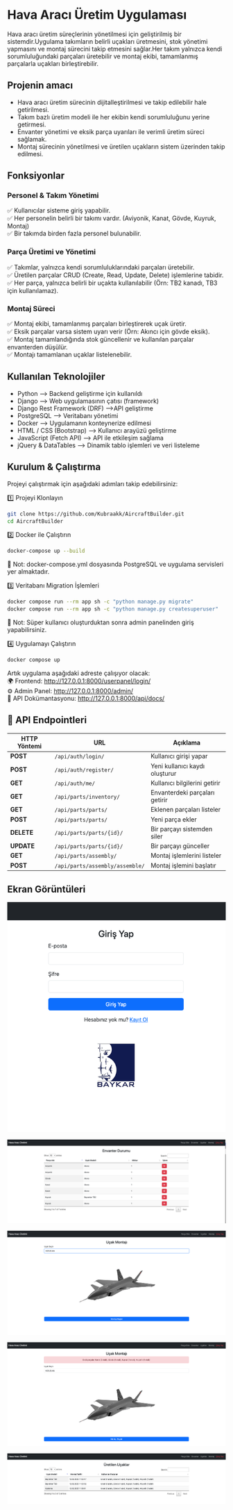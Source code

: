 # Hava Aracı Üretim Uygulaması

Hava aracı üretim süreçlerinin yönetilmesi için geliştirilmiş bir sistemdir.Uygulama takımların belirli uçakları üretmesini, stok yönetimi yapmasını ve montaj sürecini takip etmesini sağlar.Her takım yalnızca kendi sorumluluğundaki parçaları üretebilir ve montaj ekibi, tamamlanmış parçalarla uçakları birleştirebilir.

## Projenin amacı

- Hava aracı üretim sürecinin dijitalleştirilmesi ve takip edilebilir hale getirilmesi.
- Takım bazlı üretim modeli ile her ekibin kendi sorumluluğunu yerine getirmesi.
- Envanter yönetimi ve eksik parça uyarıları ile verimli üretim süreci sağlamak.
- Montaj sürecinin yönetilmesi ve üretilen uçakların sistem üzerinden takip edilmesi.

## Fonksiyonlar

### Personel & Takım Yönetimi

✅ Kullanıcılar sisteme giriş yapabilir.<br>
✅ Her personelin belirli bir takımı vardır. (Aviyonik, Kanat, Gövde, Kuyruk, Montaj)<br>
✅ Bir takımda birden fazla personel bulunabilir.

### Parça Üretimi ve Yönetimi

✅ Takımlar, yalnızca kendi sorumluluklarındaki parçaları üretebilir.<br>
✅ Üretilen parçalar CRUD (Create, Read, Update, Delete) işlemlerine tabidir.<br>
✅ Her parça, yalnızca belirli bir uçakta kullanılabilir (Örn: TB2 kanadı, TB3 için kullanılamaz).

### Montaj Süreci

✅ Montaj ekibi, tamamlanmış parçaları birleştirerek uçak üretir.<br>
✅ Eksik parçalar varsa sistem uyarı verir (Örn: Akıncı için gövde eksik).<br>
✅ Montaj tamamlandığında stok güncellenir ve kullanılan parçalar envanterden düşülür.<br>
✅ Montajı tamamlanan uçaklar listelenebilir.

## Kullanılan Teknolojiler

- Python --> Backend geliştirme için kullanıldı
- Django --> Web uygulamasının çatısı (framework)
- Django Rest Framework (DRF) -->API geliştirme
- PostgreSQL --> Veritabanı yönetimi
- Docker --> Uygulamanın konteynerize edilmesi
- HTML / CSS (Bootstrap) --> Kullanıcı arayüzü geliştirme
- JavaScript (Fetch API) --> API ile etkileşim sağlama
- jQuery & DataTables --> Dinamik tablo işlemleri ve veri listeleme

## Kurulum & Çalıştırma

Projeyi çalıştırmak için aşağıdaki adımları takip edebilirsiniz:

1️⃣ Projeyi Klonlayın

```bash
git clone https://github.com/Kubraakk/AircraftBuilder.git
cd AircraftBuilder
```

2️⃣ Docker ile Çalıştırın

```bash
docker-compose up --build
```

📌 Not: docker-compose.yml dosyasında PostgreSQL ve uygulama servisleri yer almaktadır.

3️⃣ Veritabanı Migration İşlemleri

```bash
docker compose run --rm app sh -c "python manage.py migrate"
docker compose run --rm app sh -c "python manage.py createsuperuser"
```

📌 Not: Süper kullanıcı oluşturduktan sonra admin panelinden giriş yapabilirsiniz.

4️⃣ Uygulamayı Çalıştırın

```bash
docker compose up
```

Artık uygulama aşağıdaki adreste çalışıyor olacak:<br>
🌍 Frontend: http://127.0.0.1:8000/userpanel/login/<br>
⚙️ Admin Panel: http://127.0.0.1:8000/admin/<br>
📜 API Dokümantasyonu: http://127.0.0.1:8000/api/docs/

## 🔗 API Endpointleri

| HTTP Yöntemi | URL                             | Açıklama                       |
| ------------ | ------------------------------- | ------------------------------ |
| **POST**     | `/api/auth/login/`              | Kullanıcı girişi yapar         |
| **POST**     | `/api/auth/register/`           | Yeni kullanıcı kaydı oluşturur |
| **GET**      | `/api/auth/me/`                 | Kullanıcı bilgilerini getirir  |
| **GET**      | `/api/parts/inventory/`         | Envanterdeki parçaları getirir |
| **GET**      | `/api/parts/parts/`             | Eklenen parçaları listeler     |
| **POST**     | `/api/parts/parts/`             | Yeni parça ekler               |
| **DELETE**   | `/api/parts/parts/{id}/`        | Bir parçayı sistemden siler    |
| **UPDATE**   | `/api/parts/parts/{id}/`        | Bir parçayı günceller          |
| **GET**      | `/api/parts/assembly/`          | Montaj işlemlerini listeler    |
| **POST**     | `/api/parts/assembly/assemble/` | Montaj işlemini başlatır       |

## Ekran Görüntüleri

![Login](app/userpanel/static/images/login.png) <br>

![Login](app/userpanel/static/images/envanter.png) <br>

![Login](app/userpanel/static/images/montaj.png) <br>

![Login](app/userpanel/static/images/montaj-hata.png) <br>

![Login](app/userpanel/static/images/ucaklar.png) <br>
